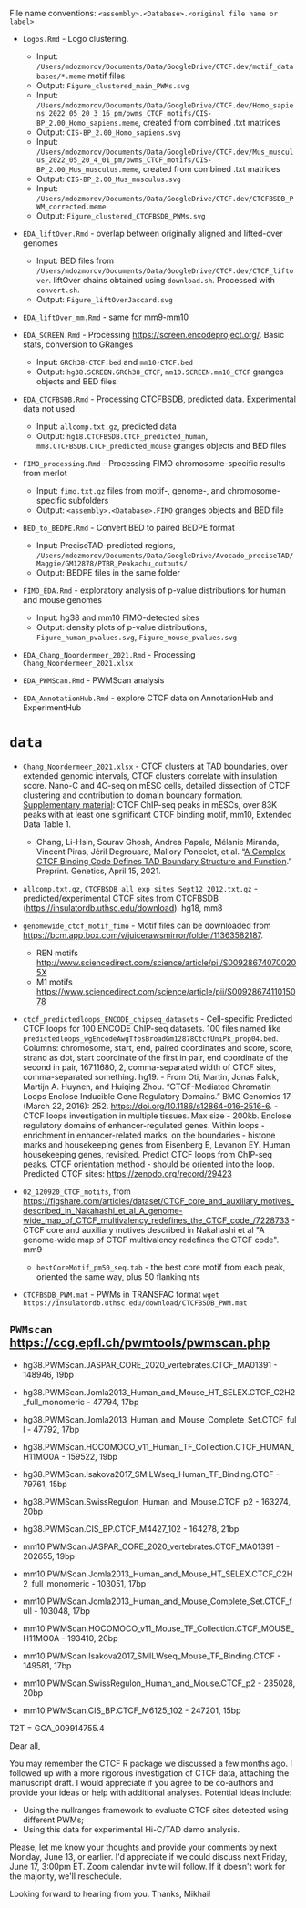 File name conventions: `<assembly>.<Database>.<original file name or label>`

- `Logos.Rmd` - Logo clustering.
    - Input: `/Users/mdozmorov/Documents/Data/GoogleDrive/CTCF.dev/motif_databases/*.meme` motif files
    - Output: `Figure_clustered_main_PWMs.svg`
    - Input: `/Users/mdozmorov/Documents/Data/GoogleDrive/CTCF.dev/Homo_sapiens_2022_05_20_3_16_pm/pwms_CTCF_motifs/CIS-BP_2.00_Homo_sapiens.meme`, created from combined .txt matrices
    - Output: `CIS-BP_2.00_Homo_sapiens.svg`
    - Input: `/Users/mdozmorov/Documents/Data/GoogleDrive/CTCF.dev/Mus_musculus_2022_05_20_4_01_pm/pwms_CTCF_motifs/CIS-BP_2.00_Mus_musculus.meme`, created from combined .txt matrices
    - Output: `CIS-BP_2.00_Mus_musculus.svg`
    - Input: `/Users/mdozmorov/Documents/Data/GoogleDrive/CTCF.dev/CTCFBSDB_PWM_corrected.meme`
    - Output: `Figure_clustered_CTCFBSDB_PWMs.svg`

- `EDA_liftOver.Rmd` - overlap between originally aligned and lifted-over genomes
    - Input: BED files from `/Users/mdozmorov/Documents/Data/GoogleDrive/CTCF.dev/CTCF_liftover`. liftOver chains obtained using `download.sh`. Processed with `convert.sh`.
    - Output: `Figure_liftOverJaccard.svg`
- `EDA_liftOver_mm.Rmd` - same for mm9-mm10

- `EDA_SCREEN.Rmd` - Processing https://screen.encodeproject.org/. Basic stats, conversion to GRanges
    - Input: `GRCh38-CTCF.bed` and `mm10-CTCF.bed`
    - Output: `hg38.SCREEN.GRCh38_CTCF`, `mm10.SCREEN.mm10_CTCF` granges objects and BED files

- `EDA_CTCFBSDB.Rmd` - Processing CTCFBSDB, predicted data. Experimental data not used
    - Input: `allcomp.txt.gz`, predicted data
    - Output: `hg18.CTCFBSDB.CTCF_predicted_human`, `mm8.CTCFBSDB.CTCF_predicted_mouse` granges objects and BED files

- `FIMO_processing.Rmd` - Processing FIMO chromosome-specific results from merlot
    - Input: `fimo.txt.gz` files from motif-, genome-, and chromosome-specific subfolders
    - Output: `<assembly>.<Database>.FIMO` granges objects and BED file

- `BED_to_BEDPE.Rmd` - Convert BED to paired BEDPE format
    - Input: PreciseTAD-predicted regions, `/Users/mdozmorov/Documents/Data/GoogleDrive/Avocado_preciseTAD/Maggie/GM12878/PTBR_Peakachu_outputs/`
    - Output: BEDPE files in the same folder
    
- `FIMO_EDA.Rmd` - exploratory analysis of p-value distributions for human and mouse genomes
    - Input: hg38 and mm10 FIMO-detected sites
    - Output: density plots of p-value distributions, `Figure_human_pvalues.svg`, `Figure_mouse_pvalues.svg`

- `EDA_Chang_Noordermeer_2021.Rmd` - Processing `Chang_Noordermeer_2021.xlsx`
- `EDA_PWMScan.Rmd` - PWMScan analysis
- `EDA_AnnotationHub.Rmd` - explore CTCF data on AnnotationHub and ExperimentHub

# `data`

- `Chang_Noordermeer_2021.xlsx` - CTCF clusters at TAD boundaries, over extended genomic intervals, CTCF clusters correlate with insulation score. Nano-C and 4C-seq on mESC cells, detailed dissection of CTCF clustering and contribution to domain boundary formation. [Supplementary material](https://www.biorxiv.org/content/10.1101/2021.04.15.440007v1.supplementary-material): CTCF ChIP-seq peaks in mESCs, over 83K peaks with at least one significant CTCF binding motif, mm10, Extended Data Table 1. 
    - Chang, Li-Hsin, Sourav Ghosh, Andrea Papale, Mélanie Miranda, Vincent Piras, Jéril Degrouard, Mallory Poncelet, et al. “[A Complex CTCF Binding Code Defines TAD Boundary Structure and Function](https://doi.org/10.1101/2021.04.15.440007).” Preprint. Genetics, April 15, 2021.
    
- `allcomp.txt.gz`, `CTCFBSDB_all_exp_sites_Sept12_2012.txt.gz` - predicted/experimental CTCF sites from CTCFBSDB (https://insulatordb.uthsc.edu/download). hg18, mm8

- `genomewide_ctcf_motif_fimo` - Motif files can be downloaded from https://bcm.app.box.com/v/juicerawsmirror/folder/11363582187.
    - REN motifs http://www.sciencedirect.com/science/article/pii/S009286740700205X
    - M1 motifs https://www.sciencedirect.com/science/article/pii/S0092867411015078
    
- `ctcf_predictedloops_ENCODE_chipseq_datasets` - Cell-specific Predicted CTCF loops for 100 ENCODE ChIP-seq datasets. 100 files named like `predictedloops_wgEncodeAwgTfbsBroadGm12878CtcfUniPk_prop04.bed`. Columns: chromosome, start, end, paired coordinates and score, score, strand as dot, start coordinate of the first in pair, end coordinate of the second in pair, 16711680, 2, comma-separated width of CTCF sites, comma-separated something. hg19. - From Oti, Martin, Jonas Falck, Martijn A. Huynen, and Huiqing Zhou. “CTCF-Mediated Chromatin Loops Enclose Inducible Gene Regulatory Domains.” BMC Genomics 17 (March 22, 2016): 252. https://doi.org/10.1186/s12864-016-2516-6. - CTCF loops investigation in multiple tissues. Max size - 200kb. Enclose regulatory domains of enhancer-regulated genes. Within loops - enrichment in enhancer-related marks. on the boundaries - histone marks and housekeeping genes from Eisenberg E, Levanon EY. Human housekeeping genes, revisited. Predict CTCF loops from ChIP-seq peaks. CTCF orientation method - should be oriented into the loop. Predicted CTCF sites: https://zenodo.org/record/29423

- `02_120920_CTCF_motifs`, from https://figshare.com/articles/dataset/CTCF_core_and_auxiliary_motives_described_in_Nakahashi_et_al_A_genome-wide_map_of_CTCF_multivalency_redefines_the_CTCF_code_/7228733 - CTCF core and auxiliary motives described in Nakahashi et al "A genome-wide map of CTCF multivalency redefines the CTCF code". mm9
    - `bestCoreMotif_pm50_seq.tab` - the best core motif from each peak, oriented the same way, plus 50 flanking nts

- `CTCFBSDB_PWM.mat` - PWMs in TRANSFAC format `wget https://insulatordb.uthsc.edu/download/CTCFBSDB_PWM.mat`

## `PWMscan` https://ccg.epfl.ch/pwmtools/pwmscan.php

- hg38.PWMScan.JASPAR_CORE_2020_vertebrates.CTCF_MA01391 - 148946, 19bp
- hg38.PWMScan.Jomla2013_Human_and_Mouse_HT_SELEX.CTCF_C2H2_full_monomeric - 47794, 17bp
- hg38.PWMScan.Jomla2013_Human_and_Mouse_Complete_Set.CTCF_full - 47792, 17bp
- hg38.PWMScan.HOCOMOCO_v11_Human_TF_Collection.CTCF_HUMAN_H11MO0A - 159522, 19bp
- hg38.PWMScan.Isakova2017_SMILWseq_Human_TF_Binding.CTCF - 79761, 15bp
- hg38.PWMScan.SwissRegulon_Human_and_Mouse.CTCF_p2 - 163274, 20bp
- hg38.PWMScan.CIS_BP.CTCF_M4427_102 - 164278, 21bp

- mm10.PWMScan.JASPAR_CORE_2020_vertebrates.CTCF_MA01391 - 202655, 19bp
- mm10.PWMScan.Jomla2013_Human_and_Mouse_HT_SELEX.CTCF_C2H2_full_monomeric - 103051, 17bp
- mm10.PWMScan.Jomla2013_Human_and_Mouse_Complete_Set.CTCF_full - 103048, 17bp
- mm10.PWMScan.HOCOMOCO_v11_Mouse_TF_Collection.CTCF_MOUSE_H11MO0A - 193410, 20bp
- mm10.PWMScan.Isakova2017_SMILWseq_Mouse_TF_Binding.CTCF - 149581, 17bp
- mm10.PWMScan.SwissRegulon_Human_and_Mouse.CTCF_p2 - 235028, 20bp
- mm10.PWMScan.CIS_BP.CTCF_M6125_102 - 247201, 15bp


T2T = GCA_009914755.4



Dear all,

You may remember the CTCF R package we discussed a few months ago. I followed up with a more rigorous investigation of CTCF data, attaching the manuscript draft. I would appreciate if you agree to be co-authors and provide your ideas or help with additional analyses. Potential ideas include:
- Using the nullranges framework to evaluate CTCF sites detected using different PWMs;
- Using this data for experimental Hi-C/TAD demo analysis.

Please, let me know your thoughts and provide your comments by next Monday, June 13, or earlier. I'd appreciate if we could discuss next Friday, June 17, 3:00pm ET. Zoom calendar invite will follow. If it doesn't work for the majority, we'll reschedule.

Looking forward to hearing from you.
Thanks,
Mikhail











